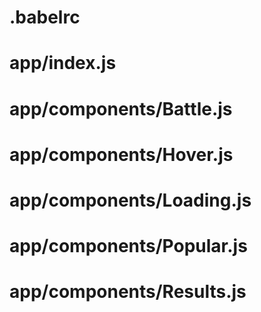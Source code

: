 # .babelrc #
<!--
/*
    - transform jsx into normal javascript
    - transform some of modern javascript into regular javascript (that the
    browser can understand)

    -- presets
        - presets are what's going to define the types of transformations we
        want to make with babel

        -- @babel/preset-env
            - this preset allows us to target specific environments (browsers)

        -- @babel/preset-react
            - this preset is going to take our JSX, transform it to normal
            javascript

    -- plugins
        -- @babel/plugin-proposal-class-properties
            - when babel transforms react as well as our modern javascript code, 
            its also gonna give us import for the class properties

*/
{
  "presets": [
      "@babel/preset-env",
      "@babel/preset-react"
  ],
  "plugins": [
    "@babel/plugin-proposal-class-properties"
  ]
}
-->

# app/index.js #
<!--
import React from 'react'
import ReactDOM from 'react-dom'
import './index.css'
import Popular from './components/Popular'
import Battle from './components/Battle'
import Results from './components/Results'
import { ThemeProvider } from './contexts/theme'
import Nav from './components/Nav'
import { BrowserRouter as Router, Route, Switch } from 'react-router-dom'

class App extends React.Component {
  state = {
    theme: 'light',
    toggleTheme: () => {
      this.setState(({ theme }) => ({
        theme: theme === 'light' ? 'dark' : 'light'
      }))
    }
  }
  render() {
    return (
      <Router>
        <ThemeProvider value={this.state}>
          <div className={this.state.theme}>
            <div className='container'>
              <Nav />

              <Switch>
                <Route exact path='/' component={Popular} />
                <Route exact path='/battle' component={Battle} />
                <Route path='/battle/results' component={Results} />
                <Route render={() => <h1>404</h1>} />
              </Switch>
            </div>
          </div>
        </ThemeProvider>
      </Router>
    )
  }
}

ReactDOM.render(
  <App />,
  document.getElementById('app')
)
-->

# app/components/Battle.js #
<!--
import React from 'react'
import { FaUserFriends, FaFighterJet, FaTrophy, FaTimesCircle } from 'react-icons/fa'
import PropTypes from 'prop-types'
import Results from './Results'
import { ThemeConsumer } from '../contexts/theme'
import { Link } from 'react-router-dom'

function Instructions () {
  return (
    <ThemeConsumer>
      {({ theme }) => (
        <div className='instructions-container'>
          <h1 className='center-text header-lg'>
            Instructions
          </h1>
          <ol className='container-sm grid center-text battle-instructions'>
            <li>
              <h3 className='header-sm'>Enter two Github users</h3>
              <FaUserFriends className={`bg-${theme}`} color='rgb(255, 191, 116)' size={140} />
            </li>
            <li>
              <h3 className='header-sm'>Battle</h3>
              <FaFighterJet className={`bg-${theme}`} color='#727272' size={140} />
            </li>
            <li>
              <h3 className='header-sm'>See the winners</h3>
              <FaTrophy className={`bg-${theme}`} color='rgb(255, 215, 0)' size={140} />
            </li>
          </ol>
        </div>
      )}
    </ThemeConsumer>
  )
}

class PlayerInput extends React.Component {
  state = {
    username: ''
  }
  handleSubmit = (event) => {
    event.preventDefault()

    this.props.onSubmit(this.state.username)
  }
  handleChange = (event) => {
    this.setState({
      username: event.target.value
    })
  }
  render() {
    return (
      <ThemeConsumer>
        {({ theme }) => (
          <form className='column player' onSubmit={this.handleSubmit}>
            <label htmlFor='username' className='player-label'>
              {this.props.label}
            </label>
            <div className='row player-inputs'>
              <input
                type='text'
                id='username'
                className={`input-${theme}`}
                placeholder='github username'
                autoComplete='off'
                value={this.state.username}
                onChange={this.handleChange}
              />
              <button
                className={`btn ${theme === 'dark' ? 'light-btn' : 'dark-btn'}`}
                type='submit'
                disabled={!this.state.username}
              >
                Submit
              </button>
            </div>
          </form>
        )}
      </ThemeConsumer>
    )
  }
}

PlayerInput.propTypes = {
  onSubmit: PropTypes.func.isRequired,
  label: PropTypes.string.isRequired
}

function PlayerPreview ({ username, onReset, label }) {
  return (
    <ThemeConsumer>
      {({ theme }) => (
        <div className='column player'>
          <h3 className='player-label'>{label}</h3>
          <div className={`row bg-${theme}`}>
            <div className='player-info'>
              <img
                className='avatar-small'
                src={`https://github.com/${username}.png?size=200`}
                alt={`Avatar for ${username}`}
              />
              <a
                href={`https://github.com/${username}`}
                className='link'>
                  {username}
              </a>
            </div>
            <button className='btn-clear flex-center' onClick={onReset}>
              <FaTimesCircle color='rgb(194, 57, 42)' size={26} />
            </button>
          </div>
        </div>
      )}
    </ThemeConsumer>
  )
}

PlayerPreview.propTypes = {
  username: PropTypes.string.isRequired,
  onReset: PropTypes.func.isRequired,
  label: PropTypes.string.isRequired
}

export default class Battle extends React.Component {
  state = {
    playerOne: null,
    playerTwo: null,
  }
  handleSubmit = (id, player) => {
    this.setState({
      [id]: player
    })
  }
  handleReset = (id) => {
    this.setState({
      [id]: null
    })
  }
  render() {
    const { playerOne, playerTwo } = this.state

    return (
      <React.Fragment>
        <Instructions />

        <div className='players-container'>
          <h1 className='center-text header-lg'>Players</h1>
          <div className='row space-around'>
            {playerOne === null
              ? <PlayerInput
                  label='Player One'
                  onSubmit={(player) => this.handleSubmit('playerOne', player)}
                />
              : <PlayerPreview
                  username={playerOne}
                  label='Player One'
                  onReset={() => this.handleReset('playerOne')}
                />
            }

            {playerTwo === null
              ? <PlayerInput
                  label='Player Two'
                  onSubmit={(player) => this.handleSubmit('playerTwo', player)}
                />
              : <PlayerPreview
                  username={playerTwo}
                  label='Player Two'
                  onReset={() => this.handleReset('playerTwo')}
                />
            }
          </div>


          {playerOne && playerTwo && (
            <Link
              className='btn dark-btn btn-space'
              to={{
                pathname: '/battle/results',
                search: `?playerOne=${playerOne}&playerTwo=${playerTwo}`
              }}
            >
              Battle
            </Link>
          )}
        </div>
      </React.Fragment>
    )
  }
}
-->

# app/components/Hover.js #
<!--
import React from 'react'

export default class Hover extends React.Component {
  state = { hovering: false }
  mouseOver = () => this.setState({ hovering: true })
  mouseOut = () => this.setState({ hovering: false })
  render () {
    return (
      <div onMouseOver={this.mouseOver} onMouseOut={this.mouseOut}>
        {this.props.children(this.state.hovering)}
      </div>
    )
  }
}
-->

# app/components/Loading.js #
<!--
import React from 'react'
import PropTypes from 'prop-types'

const styles = {
  content: {
    fontSize: '35px',
    position: 'absolute',
    left: '0',
    right: '0',
    marginTop: '20px',
    textAlign: 'center',
  }
}

export default class Loading extends React.Component {
  state = { content: this.props.text }
  componentDidMount () {
    const { speed, text } = this.props

    this.interval = window.setInterval(() => {
      this.state.content === text + '...'
        ? this.setState({ content: text })
        : this.setState(({ content }) => ({ content: content + '.' }))
    }, speed)
  }
  componentWillUnmount () {
    window.clearInterval(this.interval)
  }
  render() {
    return (
      <p style={styles.content}>
        {this.state.content}
      </p>
    )
  }
}

Loading.propTypes = {
  text: PropTypes.string.isRequired,
  speed: PropTypes.number.isRequired,
}

Loading.defaultProps = {
  text: 'Loading',
  speed: 300
}
-->

# app/components/Popular.js #
<!--
import React from 'react'
import PropTypes from 'prop-types'
import { fetchPopularRepos } from '../utils/api'
import { FaUser, FaStar, FaCodeBranch, FaExclamationTriangle } from 'react-icons/fa'
import Card from './Card'
import Loading from './Loading'
import Tooltip from './Tooltip'

function LangaugesNav ({ selected, onUpdateLanguage }) {
  const languages = ['All', 'JavaScript', 'Ruby', 'Java', 'CSS', 'Python']

  return (
    <ul className='flex-center'>
      {languages.map((language) => (
        <li key={language}>
          <button
            className='btn-clear nav-link'
            style={language === selected ? { color: 'rgb(187, 46, 31)' } : null}
            onClick={() => onUpdateLanguage(language)}>
            {language}
          </button>
        </li>
      ))}
    </ul>
  )
}

LangaugesNav.propTypes = {
  selected: PropTypes.string.isRequired,
  onUpdateLanguage: PropTypes.func.isRequired
}

function ReposGrid ({ repos }) {
  return (
    <ul className='grid space-around'>
      {repos.map((repo, index) => {
        const { name, owner, html_url, stargazers_count, forks, open_issues } = repo
        const { login, avatar_url } = owner

        return (
          <li key={html_url}>
            <Card
              header={`#${index + 1}`}
              avatar={avatar_url}
              href={html_url}
              name={login}
            >
              <ul className='card-list'>
                <li>
                  <Tooltip text="Github username">
                    <FaUser color='rgb(255, 191, 116)' size={22} />
                    <a href={`https://github.com/${login}`}>
                      {login}
                    </a>
                  </Tooltip>
                </li>
                <li>
                  <FaStar color='rgb(255, 215, 0)' size={22} />
                  {stargazers_count.toLocaleString()} stars
                </li>
                <li>
                  <FaCodeBranch color='rgb(129, 195, 245)' size={22} />
                  {forks.toLocaleString()} forks
                </li>
                <li>
                  <FaExclamationTriangle color='rgb(241, 138, 147)' size={22} />
                  {open_issues.toLocaleString()} open
                </li>
              </ul>
            </Card>
          </li>
        )
      })}
    </ul>
  )
}

ReposGrid.propTypes = {
  repos: PropTypes.array.isRequired
}

export default class Popular extends React.Component {
  state = {
    selectedLanguage: 'All',
    repos: {},
    error: null,
  }
  componentDidMount () {
    this.updateLanguage(this.state.selectedLanguage)
  }
  updateLanguage = (selectedLanguage) => {
    this.setState({
      selectedLanguage,
      error: null,
    })

    if (!this.state.repos[selectedLanguage]) {
      fetchPopularRepos(selectedLanguage)
        .then((data) => {
          this.setState(({ repos }) => ({
            repos: {
              ...repos,
              [selectedLanguage]: data
            }
          }))
        })
        .catch(() => {
          console.warn('Error fetching repos: ', error)

          this.setState({
            error: `There was an error fetching the repositories.`
          })
        })
    }
  }
  isLoading = () => {
    const { selectedLanguage, repos, error } = this.state

    return !repos[selectedLanguage] && error === null
  }
  render() {
    const { selectedLanguage, repos, error } = this.state

    return (
      <React.Fragment>
        <LangaugesNav
          selected={selectedLanguage}
          onUpdateLanguage={this.updateLanguage}
        />

        {this.isLoading() && <Loading text='Fetching Repos' />}

        {error && <p className='center-text error'>{error}</p>}

        {repos[selectedLanguage] && <ReposGrid repos={repos[selectedLanguage]} />}
      </React.Fragment>
    )
  }
}
-->

# app/components/Results.js #
<!--
import React from 'react'
import { battle } from '../utils/api'
import { FaCompass, FaBriefcase, FaUsers, FaUserFriends, FaCode, FaUser } from 'react-icons/fa'
import Card from './Card'
import PropTypes from 'prop-types'
import Loading from './Loading'
import Tooltip from './Tooltip'
import queryString from 'query-string'
import { Link } from 'react-router-dom'

function ProfileList ({ profile }) {
  return (
    <ul className='card-list'>
      <li>
        <FaUser color='rgb(239, 115, 115)' size={22} />
        {profile.name}
      </li>
      {profile.location && (
        <li>
          <Tooltip text="User's location">
            <FaCompass color='rgb(144, 115, 255)' size={22} />
            {profile.location}
          </Tooltip>
        </li>
      )}
      {profile.company && (
        <li>
          <Tooltip text="User's company">
            <FaBriefcase color='#795548' size={22} />
            {profile.company}
          </Tooltip>
        </li>
      )}
      <li>
        <FaUsers color='rgb(129, 195, 245)' size={22} />
        {profile.followers.toLocaleString()} followers
      </li>
      <li>
        <FaUserFriends color='rgb(64, 183, 95)' size={22} />
        {profile.following.toLocaleString()} following
      </li>
    </ul>
  )
}

ProfileList.propTypes = {
  profile: PropTypes.object.isRequired,
}

export default class Results extends React.Component {
  state = {
    winner: null,
    loser: null,
    error: null,
    loading: true
  }
  componentDidMount () {
    const { playerOne, playerTwo } = queryString.parse(this.props.location.search)

    battle([ playerOne, playerTwo ])
      .then((players) => {
        this.setState({
          winner: players[0],
          loser: players[1],
          error: null,
          loading: false
        })
      }).catch(({ message }) => {
        this.setState({
          error: message,
          loading: false
        })
      })
  }
  render() {
    const { winner, loser, error, loading } = this.state

    if (loading === true) {
      return <Loading text='Battling' />
    }

    if (error) {
      return (
        <p className='center-text error'>{error}</p>
      )
    }

    return (
      <React.Fragment>
        <div className='grid space-around container-sm'>
          <Card
            header={winner.score === loser.score ? 'Tie' : 'Winner'}
            subheader={`Score: ${winner.score.toLocaleString()}`}
            avatar={winner.profile.avatar_url}
            href={winner.profile.html_url}
            name={winner.profile.login}
          >
            <ProfileList profile={winner.profile}/>
          </Card>
          <Card
            header={winner.score === loser.score ? 'Tie' : 'Loser'}
            subheader={`Score: ${loser.score.toLocaleString()}`}
            avatar={loser.profile.avatar_url}
            name={loser.profile.login}
            href={loser.profile.html_url}
          >
            <ProfileList profile={loser.profile}/>
          </Card>
        </div>
        <Link
          to='/battle'
          className='btn dark-btn btn-space'>
            Reset
        </Link>
      </React.Fragment>
    )
  }
}
-->